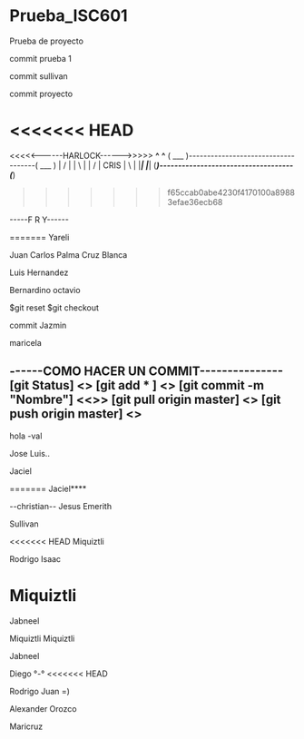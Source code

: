 # Prueba_ISC601
Prueba de proyecto

commit prueba 1

commit sullivan

commit proyecto

<<<<<<< HEAD
=======
<<<<<------HARLOCK------>>>>>
 __^__                                      __^__
( ___ )------------------------------------( ___ )
 | / |                                      | \ |
 | / |                CRIS                  | \ |
 |___|                                      |___|
(_____)------------------------------------(_____) 
>>>>>>> f65ccab0abe4230f4170100a89883efae36ecb68

-----F R Y------

=======
Yareli

Juan Carlos Palma Cruz Blanca

Luis Hernandez

Bernardino octavio

$git reset
$git checkout


commit Jazmin


maricela

------COMO HACER UN COMMIT---------------
[git Status] <<Ver cambios realizados al repositorio>>
[git add * ] <<Guardar tus cambios>>
[git commit -m "Nombre"]	<<<Commit>>>
[git pull origin master]  <<Descargar los cambios del repositorio>>
[git push origin master]	<<Subir tus cambios al repositorio>> 
 ------------------------------------------------------
hola -val


Jose Luis..

Jaciel



=======
Jaciel****


--christian--
Jesus Emerith

Sullivan 


<<<<<<< HEAD
Miquiztli

Rodrigo Isaac 


Miquiztli
=======
Jabneel 

Miquiztli
Miquiztli

Jabneel 

Diego °-°
<<<<<<< HEAD

Rodrigo Juan =)






Alexander Orozco





Maricruz 